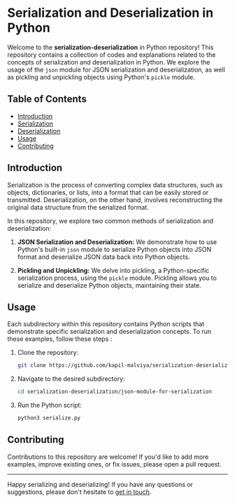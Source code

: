 # Serialization and Deserialization in Python


Welcome to the **serialization-deserialization**  in Python repository! This repository contains a collection of codes 
and explanations related to the concepts of serialization and deserialization in Python. We explore the usage of the 
`json` module for JSON serialization and deserialization, as well as pickling and unpickling objects using Python's 
`pickle` module.

## Table of Contents

- [Introduction](#introduction)
- [Serialization](#serialization)
- [Deserialization](#deserialization)
- [Usage](#usage)
- [Contributing](#contributing)

## Introduction

Serialization is the process of converting complex data structures, such as objects, dictionaries, or lists, into a format 
that can be easily stored or transmitted. Deserialization, on the other hand, involves reconstructing the original data 
structure from the serialized format.

In this repository, we explore two common methods of serialization and deserialization:

1. **JSON Serialization and Deserialization:** We demonstrate how to use Python's built-in `json` module to serialize Python
   objects into JSON format and deserialize JSON data back into Python objects.

3. **Pickling and Unpickling:** We delve into pickling, a Python-specific serialization process, using the `pickle` module.
   Pickling allows you to serialize and deserialize Python objects, maintaining their state.


## Usage

Each subdirectory within this repository contains Python scripts that demonstrate specific serialization and deserialization 
concepts. To run these examples, follow these steps :

1. Clone the repository:
   ```bash
   git clone https://github.com/kapil-malviya/serialization-deserialization.git
   ```

2. Navigate to the desired subdirectory:
   ```bash
   cd serialization-deserialization/json-module-for-serialization
   ```

3. Run the Python script:
   ```bash
   python3 serialize.py
   ```


## Contributing

Contributions to this repository are welcome! If you'd like to add more examples, improve existing ones, or fix issues, 
please open a pull request. 

---

Happy serializing and deserializing! If you have any questions or suggestions, please don't hesitate to [get in touch](mailto:your@email.com).
